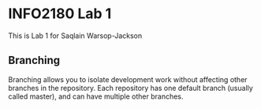 # INFO2180 Lab 1

This is Lab 1 for Saqlain Warsop-Jackson

## Branching

Branching allows you to isolate development work without affecting other branches in the repository. Each repository has one default branch (usually called master), and can have multiple other branches.
